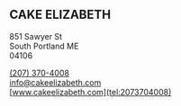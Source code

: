 
## CAKE ELIZABETH

851 Sawyer St\
South Portland ME\
04106

[(207) 370-4008](tel:2073704008)\
[info@cakeelizabeth.com](mailto:info@cakeelizabeth.com)\
[www.cakeelizabeth.com](tel:2073704008)
